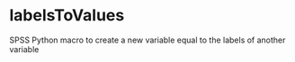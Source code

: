# labelsToValues
SPSS Python macro to create a new variable equal to the labels of another variable
